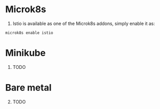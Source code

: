 # Microk8s
1. Istio is available as one of the Microk8s addons, simply enable it as:
```
microk8s enable istio
```

# Minikube
1. TODO


# Bare metal
2. TODO
